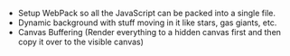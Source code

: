 - Setup WebPack so all the JavaScript can be packed into a single file.
- Dynamic background with stuff moving in it like stars, gas giants, etc.
- Canvas Buffering (Render everything to a hidden canvas first and then copy it over to the visible canvas)